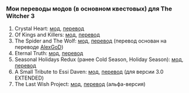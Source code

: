 ### Мои переводы модов (в основном квестовых) для The Witcher 3

1. Crystal Heart: [мод](https://www.nexusmods.com/witcher3/mods/9895), [перевод](https://github.com/SieeleLushen/w3-mod-translations-rus/blob/main/modCrystalHeart.zip)
2. Of Kings and Killers: [мод](https://www.nexusmods.com/witcher3/mods/9772), [перевод](https://github.com/SieeleLushen/w3-mod-translations-rus/blob/main/modOfKingsAndKillers.zip)
3. The Spider and The Wolf: [мод](https://www.nexusmods.com/witcher3/mods/9803), [перевод](https://github.com/SieeleLushen/w3-mod-translations-rus/blob/main/modTheSpiderAndTheWolf.zip) (перевод основан на переводе [AlexGoD](https://next.nexusmods.com/profile/darthalex2014))
4. Eternal Truth: [мод](https://www.nexusmods.com/witcher3/mods/9858), [перевод](https://github.com/SieeleLushen/w3-mod-translations-rus/blob/main/modEternalTruth.zip)
5. Seasonal Holidays Redux (ранее Cold Season, Holiday Season): [мод](https://drive.google.com/file/d/1U2KUHNygYSZdgYf3r1Ret0aHe2140rhJ/), [перевод](https://github.com/SieeleLushen/w3-mod-translations-rus/blob/main/modSeasonalHolidaysRedux.zip) 
6. A Small Tribute to Essi Daven: [мод](https://www.nexusmods.com/witcher3/mods/6723), [перевод](https://github.com/SieeleLushen/w3-mod-translations-rus/blob/main/modASmallTributetoEssiDaven.zip) (для версии 3.0 EXTENDED)
6. The Last Wish Project: [мод](https://www.thelastwishproject.com/), [перевод](https://github.com/SieeleLushen/w3-mod-translations-rus/blob/main/modtlwp.zip) (альфа-версия)
